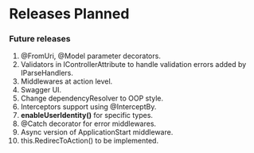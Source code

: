 # Releases Planned

### Future releases
1. @FromUri, @Model parameter decorators. 
2. Validators in IControllerAttribute to handle validation errors added by IParseHandlers.
3. Middlewares at action level.
4. Swagger UI.
5. Change dependencyResolver to OOP style. 
6. Interceptors support using @InterceptBy.
7. **enableUserIdentity()** for specific types.
8. @Catch decorator for error middlewares.
9. Async version of ApplicationStart middleware.
10. this.RedirecToAction() to be implemented.
